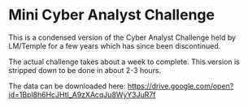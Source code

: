 # Mini Cyber Analyst Challenge

This is a condensed version of the Cyber Analyst Challenge held by LM/Temple for a few years which has since been discontinued. 

The actual challenge takes about a week to complete. This version is stripped down to be done in about 2-3 hours.

The data can be downloaded here: https://drive.google.com/open?id=1Bpl8h6HcJHtl_A9zXAcqJu8WyY3JuR7f
